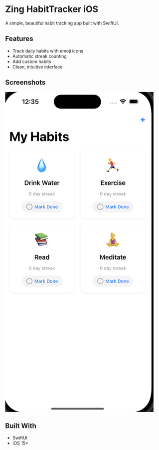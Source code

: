 # Zing HabitTracker iOS

A simple, beautiful habit tracking app built with SwiftUI.

## Features
- Track daily habits with emoji icons
- Automatic streak counting
- Add custom habits
- Clean, intuitive interface

## Screenshots
![Zing Habit Tracker Demo](ZingDemo.png)

## Built With
- SwiftUI
- iOS 15+
